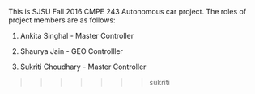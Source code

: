 This is SJSU Fall 2016 CMPE 243 Autonomous car project. The roles of project members are as follows:
1. Ankita Singhal - Master Controller

2. Shaurya Jain - GEO Controlller


2. Sukriti Choudhary - Master Controller
>>>>>>> sukriti
